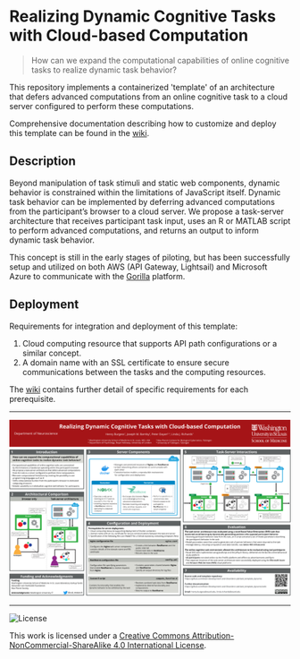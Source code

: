 # Realizing Dynamic Cognitive Tasks with Cloud-based Computation

> How can we expand the computational capabilities of online cognitive tasks to realize dynamic task behavior?

This repository implements a containerized 'template' of an architecture that defers advanced computations from an online cognitive task to a cloud server configured to perform these computations.

Comprehensive documentation describing how to customize and deploy this template can be found in the [wiki](https://github.com/Brain-Development-and-Disorders-Lab/task_template_dynamic/wiki).

## Description

Beyond manipulation of task stimuli and static web components, dynamic behavior is constrained within the limitations of JavaScript itself. Dynamic task behavior can be implemented by deferring advanced computations from the participant’s browser to a cloud server. We propose a task-server architecture that receives participant task input, uses an R or MATLAB script to perform advanced computations, and returns an output to inform dynamic task behavior.

This concept is still in the early stages of piloting, but has been successfully setup and utilized on both AWS (API Gateway, Lightsail) and Microsoft Azure to communicate with the [Gorilla](https://gorilla.sc) platform.

## Deployment

Requirements for integration and deployment of this template:

1. Cloud computing resource that supports API path configurations or a similar concept.
2. A domain name with an SSL certificate to ensure secure communications between the tasks and the computing resources.

The [wiki](https://github.com/Brain-Development-and-Disorders-Lab/task_template_dynamic/wiki) contains further detail of specific requirements for each prerequisite.

---

![CNS 2023 Poster](Burgess_etal_CNS_2023_Poster.png)

---

![License](https://i.creativecommons.org/l/by-nc-sa/4.0/88x31.png)

This work is licensed under a [Creative Commons Attribution-NonCommercial-ShareAlike 4.0 International License](http://creativecommons.org/licenses/by-nc-sa/4.0/).
